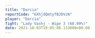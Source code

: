 ```yaml
---
title: "Darcia"
reportCode: "6XhjdQmtyfBJDVzN"
player: "Darcia"
fight: "Lady Vashj - Wipe 3 (68.99%)"
date: 2021-10-03T19:05:08.133000+00:00
---
```

